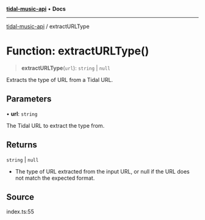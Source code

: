 [**tidal-music-api**](../README.md) • **Docs**

---

[tidal-music-api](../globals.md) / extractURLType

# Function: extractURLType()

> **extractURLType**(`url`): `string` \| `null`

Extracts the type of URL from a Tidal URL.

## Parameters

• **url**: `string`

The Tidal URL to extract the type from.

## Returns

`string` \| `null`

- The type of URL extracted from the input URL, or null if the URL does not match the expected format.

## Source

index.ts:55
